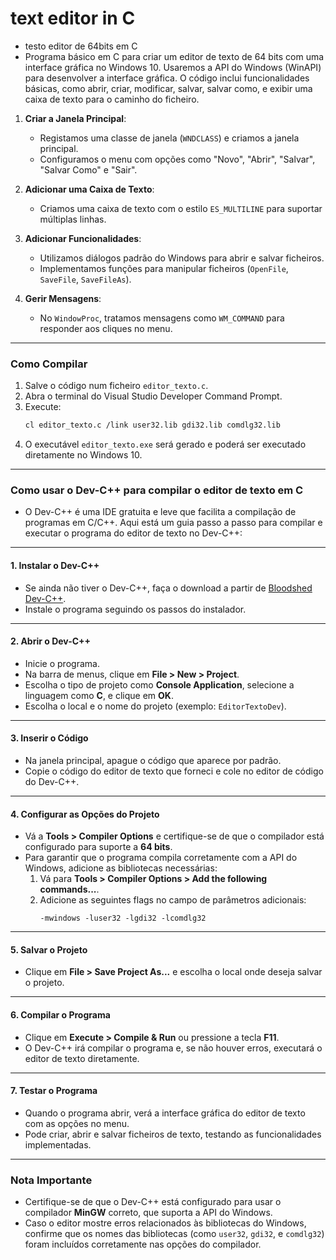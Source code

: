 # text editor in C
 - testo editor de 64bits em C
 - Programa básico em C para criar um editor de texto de 64 bits com uma interface gráfica no Windows 10. Usaremos a API do Windows (WinAPI) para desenvolver a interface gráfica. O código inclui funcionalidades básicas, como abrir, criar, modificar, salvar, salvar como, e exibir uma caixa de texto para o caminho do ficheiro.

1. **Criar a Janela Principal**:
   - Registamos uma classe de janela (`WNDCLASS`) e criamos a janela principal.
   - Configuramos o menu com opções como "Novo", "Abrir", "Salvar", "Salvar Como" e "Sair".

2. **Adicionar uma Caixa de Texto**:
   - Criamos uma caixa de texto com o estilo `ES_MULTILINE` para suportar múltiplas linhas.

3. **Adicionar Funcionalidades**:
   - Utilizamos diálogos padrão do Windows para abrir e salvar ficheiros.
   - Implementamos funções para manipular ficheiros (`OpenFile`, `SaveFile`, `SaveFileAs`).

4. **Gerir Mensagens**:
   - No `WindowProc`, tratamos mensagens como `WM_COMMAND` para responder aos cliques no menu.

---

### **Como Compilar**
1. Salve o código num ficheiro `editor_texto.c`.
2. Abra o terminal do Visual Studio Developer Command Prompt.
3. Execute:
   ```bash
   cl editor_texto.c /link user32.lib gdi32.lib comdlg32.lib
   ```
4. O executável `editor_texto.exe` será gerado e poderá ser executado diretamente no Windows 10.

---
### **Como usar o Dev-C++ para compilar o editor de texto em C**

 - O Dev-C++ é uma IDE gratuita e leve que facilita a compilação de programas em C/C++. Aqui está um guia passo a passo para compilar e executar o programa do editor de texto no Dev-C++:
---
#### 1. **Instalar o Dev-C++**
- Se ainda não tiver o Dev-C++, faça o download a partir de [Bloodshed Dev-C++](https://sourceforge.net/projects/orwelldevcpp/).
- Instale o programa seguindo os passos do instalador.

---

#### 2. **Abrir o Dev-C++**
- Inicie o programa.
- Na barra de menus, clique em **File > New > Project**.
- Escolha o tipo de projeto como **Console Application**, selecione a linguagem como **C**, e clique em **OK**.
- Escolha o local e o nome do projeto (exemplo: `EditorTextoDev`).

---

#### 3. **Inserir o Código**
- Na janela principal, apague o código que aparece por padrão.
- Copie o código do editor de texto que forneci e cole no editor de código do Dev-C++.

---

#### 4. **Configurar as Opções do Projeto**
- Vá a **Tools > Compiler Options** e certifique-se de que o compilador está configurado para suporte a **64 bits**.
- Para garantir que o programa compila corretamente com a API do Windows, adicione as bibliotecas necessárias:
  1. Vá para **Tools > Compiler Options > Add the following commands...**.
  2. Adicione as seguintes flags no campo de parâmetros adicionais:
     ```
     -mwindows -luser32 -lgdi32 -lcomdlg32
     ```
---
#### 5. **Salvar o Projeto**
- Clique em **File > Save Project As...** e escolha o local onde deseja salvar o projeto.

---

#### 6. **Compilar o Programa**
- Clique em **Execute > Compile & Run** ou pressione a tecla **F11**.
- O Dev-C++ irá compilar o programa e, se não houver erros, executará o editor de texto diretamente.

---

#### 7. **Testar o Programa**
- Quando o programa abrir, verá a interface gráfica do editor de texto com as opções no menu.
- Pode criar, abrir e salvar ficheiros de texto, testando as funcionalidades implementadas.

---

### **Nota Importante**
- Certifique-se de que o Dev-C++ está configurado para usar o compilador **MinGW** correto, que suporta a API do Windows.
- Caso o editor mostre erros relacionados às bibliotecas do Windows, confirme que os nomes das bibliotecas (como `user32`, `gdi32`, e `comdlg32`) foram incluídos corretamente nas opções do compilador.

 

